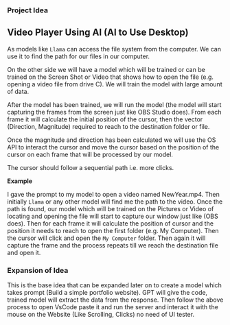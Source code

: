 ### Project Idea 

## Video Player Using AI (AI to Use Desktop)

As models like `Llama` can access the file system from the computer. We can use it to find the path for our files in our computer. 

On the other side we will have a model which will be trained or can be trained on the Screen Shot or Video that shows how to open the file (e.g. opening a video file from drive C). We will train the model with large amount of data. 

After the model has been trained, we will run the model (the model will start capturing the frames from the screen just like OBS Studio does). From each frame it will calculate the initial position of the cursor, then the vector (Direction, Magnitude) required to reach to the destination folder or file. 

Once the magnitude and direction has been calculated we will use the OS API to interact the cursor and move the cursor based on the position of the cursor on each frame that will be processed by our model. 

The cursor should follow a sequential path i.e. more clicks. 

**Example**

I gave the prompt to my model to open a video named NewYear.mp4. Then initially `Llama` or any other model will find me the path to the video. Once the path is found, our model which will be trained on the Pictures or Video of locating and opening the file will start to capture our window just like (OBS does). Then for each frame it will calculate the position of cursor and the position it needs to reach to open the first folder (e.g. My Computer). Then the cursor will click and open the `My Computer` folder. Then again it will capture the frame and the process repeats till we reach the destination file and open it. 

### Expansion of Idea

This is the base idea that can be expanded later on to create a model which takes prompt (Build a simple portfolio website). GPT will give the code, trained model will extract the data from the response. Then follow the above process to open VsCode paste it and run the server and interact it with the mouse on the Website (Like Scrolling, Clicks) no need of UI tester.  
